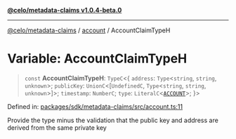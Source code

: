 [**@celo/metadata-claims v1.0.4-beta.0**](../../README.md)

***

[@celo/metadata-claims](../../README.md) / [account](../README.md) / AccountClaimTypeH

# Variable: AccountClaimTypeH

> `const` **AccountClaimTypeH**: `TypeC`\<\{ `address`: `Type`\<`string`, `string`, `unknown`\>; `publicKey`: `UnionC`\<\[`UndefinedC`, `Type`\<`string`, `string`, `unknown`\>\]\>; `timestamp`: `NumberC`; `type`: `LiteralC`\<[`ACCOUNT`](../../types/enumerations/ClaimTypes.md#account)\>; \}\>

Defined in: [packages/sdk/metadata-claims/src/account.ts:11](https://github.com/celo-org/developer-tooling/blob/master/packages/sdk/metadata-claims/src/account.ts#L11)

Provide the type minus the validation that the public key and address are derived from the same private key
